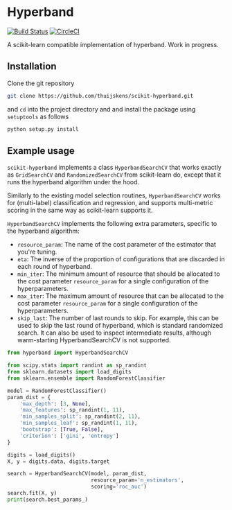 # Hyperband

[![Build Status](https://travis-ci.org/thuijskens/scikit-hyperband.svg?branch=master)](https://travis-ci.org/thuijskens/scikit-hyperband)
[![CircleCI](https://circleci.com/gh/thuijskens/scikit-hyperband/tree/master.svg?style=svg)](https://circleci.com/gh/thuijskens/scikit-hyperband/tree/master)

A scikit-learn compatible implementation of hyperband. Work in progress.

## Installation

Clone the git repository 

```bash
git clone https://github.com/thuijskens/scikit-hyperband.git
```

and `cd` into the project directory and and install the package using `setuptools` as follows

```bash
python setup.py install
```

## Example usage

`scikit-hyperband` implements a class `HyperbandSearchCV` that works exactly as `GridSearchCV` and `RandomizedSearchCV` from scikit-learn do, except that it runs the hyperband algorithm under the hood. 

Similarly to the existing model selection routines, `HyperbandSearchCV` works for (multi-label) classification and regression, and supports multi-metric scoring in the same way as scikit-learn supports it. 

`HyperbandSearchCV` implements the following extra parameters, specific to the hyperband algorithm:

- `resource_param`: The name of the cost parameter of the estimator that you're tuning.
- `eta`: The inverse of the proportion of configurations that are discarded in each round of hyperband.
- `min_iter`: The minimum amount of resource that should be allocated to the cost parameter ``resource_param`` for a single configuration of the hyperparameters.
- `max_iter`: The maximum amount of resource that can be allocated to the cost parameter ``resource_param`` for a single configuration of the hyperparameters.
- `skip_last`: The number of last rounds to skip. For example, this can be used to skip the last round of hyperband, which is standard randomized search. It can also be used to inspect intermediate results, although warm-starting HyperbandSearchCV is not supported.

```python
from hyperband import HyperbandSearchCV

from scipy.stats import randint as sp_randint
from sklearn.datasets import load_digits
from sklearn.ensemble import RandomForestClassifier

model = RandomForestClassifier()
param_dist = {
    'max_depth': [3, None],
    'max_features': sp_randint(1, 11),
    'min_samples_split': sp_randint(2, 11),
    'min_samples_leaf': sp_randint(1, 11),
    'bootstrap': [True, False],
    'criterion': ['gini', 'entropy']
}

digits = load_digits()
X, y = digits.data, digits.target

search = HyperbandSearchCV(model, param_dist, 
                           resource_param='n_estimators',
                           scoring='roc_auc')
search.fit(X, y)
print(search.best_params_)
```
 
